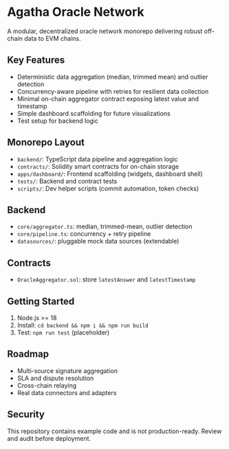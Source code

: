 # Agatha Oracle Network

A modular, decentralized oracle network monorepo delivering robust off-chain data to EVM chains.

## Key Features
- Deterministic data aggregation (median, trimmed mean) and outlier detection
- Concurrency-aware pipeline with retries for resilient data collection
- Minimal on-chain aggregator contract exposing latest value and timestamp
- Simple dashboard scaffolding for future visualizations
- Test setup for backend logic

## Monorepo Layout
- `backend/`: TypeScript data pipeline and aggregation logic
- `contracts/`: Solidity smart contracts for on-chain storage
- `apps/dashboard/`: Frontend scaffolding (widgets, dashboard shell)
- `tests/`: Backend and contract tests
- `scripts/`: Dev helper scripts (commit automation, token checks)

## Backend
- `core/aggregator.ts`: median, trimmed-mean, outlier detection
- `core/pipeline.ts`: concurrency + retry pipeline
- `datasources/`: pluggable mock data sources (extendable)

## Contracts
- `OracleAggregator.sol`: store `latestAnswer` and `latestTimestamp`

## Getting Started
1. Node.js >= 18
2. Install: `cd backend && npm i && npm run build`
3. Test: `npm run test` (placeholder)

## Roadmap
- Multi-source signature aggregation
- SLA and dispute resolution
- Cross-chain relaying
- Real data connectors and adapters

## Security
This repository contains example code and is not production-ready. Review and audit before deployment.
